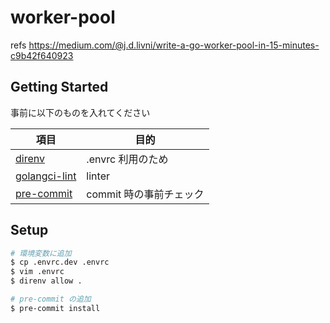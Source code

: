 # worker-pool

refs https://medium.com/@j.d.livni/write-a-go-worker-pool-in-15-minutes-c9b42f640923

## Getting Started

事前に以下のものを入れてください

| 項目                                                       | 目的                    |
| ---------------------------------------------------------- | ----------------------- |
| [direnv](https://github.com/direnv/direnv)                 | .envrc 利用のため       |
| [golangci-lint](https://github.com/golangci/golangci-lint) | linter                  |
| [pre-commit](https://pre-commit.com)                       | commit 時の事前チェック |

## Setup

```sh
# 環境変数に追加
$ cp .envrc.dev .envrc
$ vim .envrc
$ direnv allow .

# pre-commit の追加
$ pre-commit install
```
